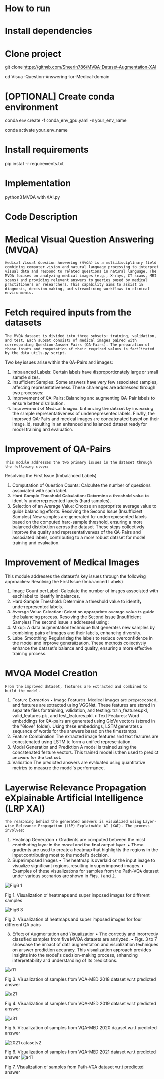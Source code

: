 # How to run
# Install dependencies
# Clone project
git clone https://github.com/Sheerin786/MVQA-Dataset-Augmentation-XAI

cd Visual-Question-Answering-for-Medical-domain

# [OPTIONAL] Create conda environment
conda env create -f conda_env_gpu.yaml -n your_env_name

conda activate your_env_name

# Install requirements
pip install -r requirements.txt

# Implementation
python3 MVQA with XAI.py

# Code Description

# Medical Visual Question Answering (MVQA)

	Medical Visual Question Answering (MVQA) is a multidisciplinary field combining computer vision and natural language processing to interpret visual data and respond to related questions in natural language. The MVQA focuses on analyzing medical images (e.g., X-rays, CT scans, MRI scans) and providing relevant answers to queries posed by medical practitioners or researchers. This capability aims to assist in diagnosis, decision-making, and streamlining workflows in clinical environments.

# Fetch required inputs from the datasets

	The MVQA dataset is divided into three subsets: training, validation, and test. Each subset consists of medical images paired with corresponding Question-Answer Pairs (QA-Pairs). The preparation of these inputs and computation of their required values is facilitated by the data_utils.py script.

Two key issues arise within the QA-Pairs and images:
1.	Imbalanced Labels: Certain labels have disproportionately large or small sample sizes.
2.	Insufficient Samples: Some answers have very few associated samples, affecting representativeness.
These challenges are addressed through two processes:
1.	Improvement of QA-Pairs: Balancing and augmenting QA-Pair labels to ensure better distribution.
2.	Improvement of Medical Images: Enhancing the dataset by increasing the sample representativeness of underrepresented labels.
Finally, the improved QA-Pairs and medical images are concatenated based on their image_id, resulting in an enhanced and balanced dataset ready for model training and evaluation.


# Improvement of QA-Pairs

	This module addresses the two primary issues in the dataset through the following steps:
Resolving the First Issue (Imbalanced Labels)
1.	Computation of Question Counts: Calculate the number of questions associated with each label.
2.	Hard-Sample Threshold Calculation: Determine a threshold value to identify underrepresented labels (hard samples).
3.	Selection of an Average Value: Choose an appropriate average value to guide balancing efforts.
Resolving the Second Issue (Insufficient Samples)
New samples are generated for underrepresented labels based on the computed hard-sample threshold, ensuring a more balanced distribution across the dataset.
These steps collectively improve the quality and representativeness of the QA-Pairs and associated labels, contributing to a more robust dataset for model training and evaluation.


# Improvement of Medical Images

This module addresses the dataset's key issues through the following approaches:
Resolving the First Issue (Imbalanced Labels)
1.	Image Count per Label: Calculate the number of images associated with each label to identify imbalances.
2.	Hard-Sample Threshold: Determine a threshold value to identify underrepresented labels.
3.	Average Value Selection: Select an appropriate average value to guide the balancing process.
Resolving the Second Issue (Insufficient Samples)
The second issue is addressed using:
1.	Mixup: A data augmentation technique that generates new samples by combining pairs of images and their labels, enhancing diversity.
2.	Label Smoothing: Regularizing the labels to reduce overconfidence in the model and improve generalization.
These methods collectively enhance the dataset's balance and quality, ensuring a more effective training process.


# MVQA Model Creation

	From the improved dataset, features are extracted and combined to build the model.

1.	Feature Extraction
•	Image Features: Medical images are preprocessed, and features are extracted using VGGNet. These features are stored in separate files for training, validation, and testing: train_features.pkl, valid_features.pkl, and test_features.pkl.
•	Text Features: Word embeddings for QA-pairs are generated using GloVe vectors (stored in the "Glove" folder). Using these embeddings, LSTM generates a sequence of words for the answers based on the timestamps.
2.	Feature Combination
The extracted image features and text features are concatenated using LSTM to form a unified representation.
3.	Model Generation and Prediction
A model is trained using the concatenated feature vectors. This trained model is then used to predict answers for the test set.
4.	Validation
The predicted answers are evaluated using quantitative metrics to measure the model's performance.

# Layerwise Relevance Propagation eXplainable Artificial Intelligence (LRP XAI)

	The reasoning behind the generated answers is visualized using Layer-wise Relevance Propagation (LRP) Explainable AI (XAI). The process involves:

1.	Heatmap Generation
•	Gradients are computed between the most contributing layer in the model and the final output layer.
•	These gradients are used to create a heatmap that highlights the regions in the input contributing most to the model's decision.
2.	Superimposed Images
•	The heatmap is overlaid on the input image to visualize significant regions, resulting in superimposed images.
•	Examples of these visualizations for samples from the Path-VQA dataset under various scenarios are shown in Figs. 1 and 2.

![Fig6 1](https://github.com/user-attachments/assets/81fd1802-baa8-499b-a01a-cdcbc7adfaa1)

Fig 1. Visualization of heatmaps and super imposed images for different samples

![Fig6 3](https://github.com/user-attachments/assets/d18bad41-ba90-44d5-86b0-4c3baba1d1f6)

Fig 2. Visualization of heatmaps and super imposed images for four different QA pairs

3.	Effect of Augmentation and Visualization
•	The correctly and incorrectly classified samples from five MVQA datasets are analyzed.
•	Figs. 3 to 7 showcase the impact of data augmentation and visualization techniques on answer prediction accuracy.
This visualization approach provides insights into the model's decision-making process, enhancing interpretability and understanding of its predictions.

![a11](https://github.com/user-attachments/assets/62c1707c-9cd2-4ab4-a340-cdf932c11cd7)


Fig 3. Visualization of samples from VQA-MED 2018 dataset w.r.t predicted answer

![a21](https://github.com/user-attachments/assets/519ceae5-44e4-40da-aeb1-0d6be3ebe02c)

Fig 4. Visualization of samples from VQA-MED 2019 dataset w.r.t predicted answer

![a31](https://github.com/user-attachments/assets/27ee8b82-bee7-40c5-a29e-bb672051603e)

Fig 5. Visualization of samples from VQA-MED 2020 dataset w.r.t predicted answer

![2021 datasetv2](https://github.com/user-attachments/assets/fcf77de2-bc60-4dfd-87af-db921dcca31a)

Fig 6. Visualization of samples from VQA-MED 2021 dataset w.r.t predicted answer
![a41](https://github.com/user-attachments/assets/dc5596b0-1379-4f89-b6a0-0137eea81549)


Fig 7. Visualization of samples from Path-VQA dataset w.r.t predicted answer

